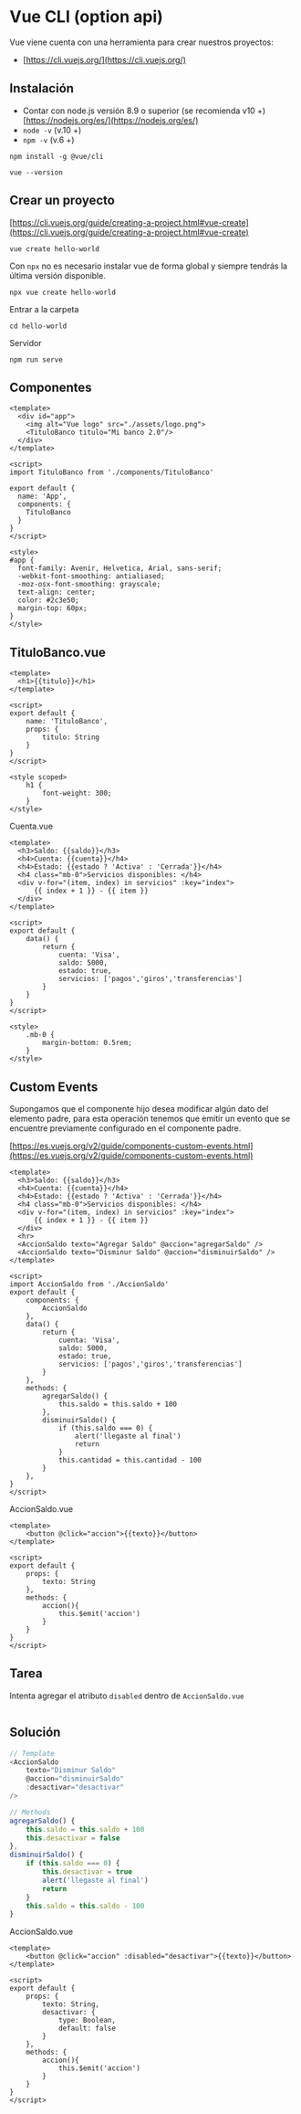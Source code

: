 # Vue CLI (option api)
Vue viene cuenta con una herramienta para crear nuestros proyectos:

- [https://cli.vuejs.org/](https://cli.vuejs.org/)

## Instalación
- Contar con node.js versión 8.9 o superior (se recomienda v10 +) [https://nodejs.org/es/](https://nodejs.org/es/)
- `node -v` (v.10 +) 
- `npm -v` (v.6 +)

```
npm install -g @vue/cli
```

```
vue --version
```

## Crear un proyecto
[https://cli.vuejs.org/guide/creating-a-project.html#vue-create](https://cli.vuejs.org/guide/creating-a-project.html#vue-create)

```
vue create hello-world
```

Con ``npx`` no es necesario instalar vue de forma global y siempre tendrás la última versión disponible.
```
npx vue create hello-world
```

Entrar a la carpeta
```
cd hello-world
```

Servidor
```
npm run serve
```

## Componentes
```vue
<template>
  <div id="app">
    <img alt="Vue logo" src="./assets/logo.png">
    <TituloBanco titulo="Mi banco 2.0"/>
  </div>
</template>

<script>
import TituloBanco from './components/TituloBanco'

export default {
  name: 'App',
  components: {
    TituloBanco
  }
}
</script>

<style>
#app {
  font-family: Avenir, Helvetica, Arial, sans-serif;
  -webkit-font-smoothing: antialiased;
  -moz-osx-font-smoothing: grayscale;
  text-align: center;
  color: #2c3e50;
  margin-top: 60px;
}
</style>
```

## TituloBanco.vue
```vue
<template>
  <h1>{{titulo}}</h1>
</template>

<script>
export default {
    name: 'TituloBanco',
    props: {
        titulo: String
    }
}
</script>

<style scoped>
    h1 {
        font-weight: 300;
    }
</style>
```

Cuenta.vue
```vue
<template>
  <h3>Saldo: {{saldo}}</h3>
  <h4>Cuenta: {{cuenta}}</h4>
  <h4>Estado: {{estado ? 'Activa' : 'Cerrada'}}</h4>
  <h4 class="mb-0">Servicios disponibles: </h4>
  <div v-for="(item, index) in servicios" :key="index">
      {{ index + 1 }} - {{ item }}
  </div>
</template>

<script>
export default {
    data() {
        return {
            cuenta: 'Visa',
            saldo: 5000,
            estado: true,
            servicios: ['pagos','giros','transferencias']
        }
    }
}
</script>

<style>
    .mb-0 {
        margin-bottom: 0.5rem;
    }
</style>
```


## Custom Events
Supongamos que el componente hijo desea modificar algún dato del elemento padre, para esta operación tenemos que emitir un evento que se encuentre previamente configurado en el componente padre.

[https://es.vuejs.org/v2/guide/components-custom-events.html](https://es.vuejs.org/v2/guide/components-custom-events.html)

```vue
<template>
  <h3>Saldo: {{saldo}}</h3>
  <h4>Cuenta: {{cuenta}}</h4>
  <h4>Estado: {{estado ? 'Activa' : 'Cerrada'}}</h4>
  <h4 class="mb-0">Servicios disponibles: </h4>
  <div v-for="(item, index) in servicios" :key="index">
      {{ index + 1 }} - {{ item }}
  </div>
  <hr>
  <AccionSaldo texto="Agregar Saldo" @accion="agregarSaldo" />
  <AccionSaldo texto="Disminur Saldo" @accion="disminuirSaldo" />
</template>

<script>
import AccionSaldo from './AccionSaldo'
export default {
    components: {
        AccionSaldo
    },
    data() {
        return {
            cuenta: 'Visa',
            saldo: 5000,
            estado: true,
            servicios: ['pagos','giros','transferencias']
        }
    },
    methods: {
        agregarSaldo() {
            this.saldo = this.saldo + 100
        },
        disminuirSaldo() {
            if (this.saldo === 0) {
                alert('llegaste al final')
                return
            }
            this.cantidad = this.cantidad - 100
        }
    },
}
</script>
```

AccionSaldo.vue
```vue
<template>
    <button @click="accion">{{texto}}</button>
</template>

<script>
export default {
    props: {
        texto: String
    },
    methods: {
        accion(){
            this.$emit('accion')
        }
    }
}
</script>
```

## Tarea
Intenta agregar el atributo ``disabled`` dentro de ``AccionSaldo.vue``

<img :src="$withBase('/img/compu-1.gif')">

## Solución
```js
// Template
<AccionSaldo 
    texto="Disminur Saldo" 
    @accion="disminuirSaldo" 
    :desactivar="desactivar"
/>

// Methods
agregarSaldo() {
    this.saldo = this.saldo + 100
    this.desactivar = false
},
disminuirSaldo() {
    if (this.saldo === 0) {
        this.desactivar = true
        alert('llegaste al final')
        return
    }
    this.saldo = this.saldo - 100
}
```

AccionSaldo.vue
```vue
<template>
    <button @click="accion" :disabled="desactivar">{{texto}}</button>
</template>

<script>
export default {
    props: {
        texto: String,
        desactivar: {
            type: Boolean,
            default: false
        }
    },
    methods: {
        accion(){
            this.$emit('accion')
        }
    }
}
</script>
```




